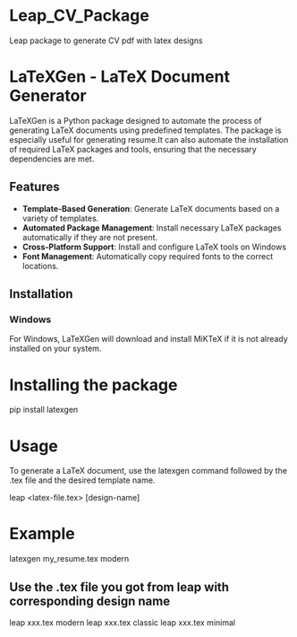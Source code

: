 # Leap_CV_Package
Leap package to generate CV pdf with latex designs

# LaTeXGen - LaTeX Document Generator

LaTeXGen is a Python package designed to automate the process of generating LaTeX documents using predefined templates. The package is especially useful for generating resume.It can also automate the installation of required LaTeX packages and tools, ensuring that the necessary dependencies are met.

## Features

- **Template-Based Generation**: Generate LaTeX documents based on a variety of templates.
- **Automated Package Management**: Install necessary LaTeX packages automatically if they are not present.
- **Cross-Platform Support**: Install and configure LaTeX tools on  Windows 
- **Font Management**: Automatically copy required fonts to the correct locations.


## Installation

### Windows
For Windows, LaTeXGen will download and install MiKTeX if it is not already installed on your system.

# Installing the package

pip install latexgen

# Usage
To generate a LaTeX document, use the latexgen command followed by the .tex file and the desired template name.

leap <latex-file.tex> [design-name]

# Example 
latexgen my_resume.tex modern

## Use the .tex file you got from leap with corresponding design name 
leap xxx.tex modern
leap xxx.tex classic
leap xxx.tex minimal